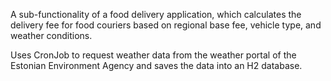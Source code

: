 A sub-functionality of a food delivery application, which calculates the delivery fee for food couriers based on regional base fee, vehicle type, and weather conditions.

Uses CronJob to request weather data from the weather portal of the Estonian Environment Agency and saves the data into an H2 database.
